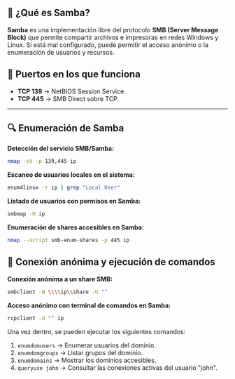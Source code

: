 ## 📌 ¿Qué es Samba?
**Samba** es una implementación libre del protocolo **SMB (Server Message Block)** que permite compartir archivos e impresoras en redes Windows y Linux. Si está mal configurado, puede permitir el acceso anónimo o la enumeración de usuarios y recursos.

## 🔌 Puertos en los que funciona
- **TCP 139** → NetBIOS Session Service.
- **TCP 445** → SMB Direct sobre TCP.

---

## 🔍 Enumeración de Samba

**Detección del servicio SMB/Samba:**
```bash
nmap -sV -p 139,445 ip
```

**Escaneo de usuarios locales en el sistema:**
```bash
enum4linux -r ip | grep "Local User"
```

**Listado de usuarios con permisos en Samba:**
```bash
smbmap -H ip
```

**Enumeración de shares accesibles en Samba:**
```bash
nmap --script smb-enum-shares -p 445 ip
```

## 📡 Conexión anónima y ejecución de comandos

**Conexión anónima a un share SMB:**
```bash
smbclient -N \\\\ip\\share -U ""
```

**Acceso anónimo con terminal de comandos en Samba:**
```bash
rcpclient -U "" ip
```

Una vez dentro, se pueden ejecutar los siguientes comandos:

1. `enumdomusers` → Enumerar usuarios del dominio.
2. `enumdomgroups` → Listar grupos del dominio.
3. `enumdomains` → Mostrar los dominios accesibles.
4. `queryuse john` → Consultar las conexiones activas del usuario "john".